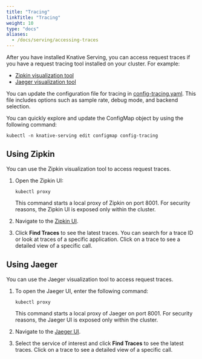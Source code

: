 ```yaml
---
title: "Tracing"
linkTitle: "Tracing"
weight: 10
type: "docs"
aliases:
  - /docs/serving/accessing-traces
---
```


After you have installed Knative Serving, you can access request traces if you have a request tracing tool installed on your cluster.
For example:
- [Zipkin visualization tool](#using-zipkin)
- [Jaeger visualization tool](#using-jaeger)
<!--TODO: List of tools that work / can be used, links to docs for them?-->

You can update the configuration file for tracing in [config-tracing.yaml](https://github.com/knative/serving/blob/master/config/core/configmaps/tracing.yaml).
This file includes options such as sample rate, debug mode, and backend selection.

You can quickly explore and update the ConfigMap object by using the following command:

```shell
kubectl -n knative-serving edit configmap config-tracing
```

## Using Zipkin

You can use the Zipkin visualization tool to access request traces.

1.  Open the Zipkin UI:

    ```shell
    kubectl proxy
    ```

    This command starts a local proxy of Zipkin on port 8001. For security
    reasons, the Zipkin UI is exposed only within the cluster.
1.  Navigate to the
    [Zipkin UI](http://localhost:8001/api/v1/namespaces/istio-system/services/zipkin:9411/proxy/zipkin/).
1.  Click **Find Traces** to see the latest traces. You can search for a trace ID
    or look at traces of a specific application. Click on a trace to see a
    detailed view of a specific call.

## Using Jaeger

You can use the Jaeger visualization tool to access request traces.

1.  To open the Jaeger UI, enter the following command:

    ```shell
    kubectl proxy
    ```

    This command starts a local proxy of Jaeger on port 8001. For security
    reasons, the Jaeger UI is exposed only within the cluster.
1.  Navigate to the
    [Jaeger UI](http://localhost:8001/api/v1/namespaces/istio-system/services/jaeger-query:16686/proxy/search/).
1.  Select the service of interest and click **Find Traces** to see the latest
    traces. Click on a trace to see a detailed view of a specific call.
